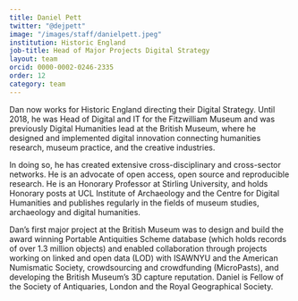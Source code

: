 ```yaml
---
title: Daniel Pett
twitter: "@dejpett"
image: "/images/staff/danielpett.jpeg"
institution: Historic England
job-title: Head of Major Projects Digital Strategy
layout: team
orcid: 0000-0002-0246-2335
order: 12
category: team
---
```

Dan now works for Historic England directing their Digital Strategy. Until 2018, he 
was Head of Digital and IT for the Fitzwilliam Museum and was previously Digital Humanities lead 
at the British Museum, where he designed and implemented digital innovation connecting 
humanities research, museum practice, and the creative industries. 

In doing so, he has created extensive cross-disciplinary and cross-sector networks. He is an advocate of open access, 
open source and reproducible research. He is an Honorary Professor at Stirling University, and holds 
Honorary posts at UCL Institute of Archaeology and the Centre for Digital Humanities and publishes regularly in the fields of
museum studies, archaeology and digital humanities.

Dan’s first major project at the British Museum was to design and build the award
winning Portable Antiquities Scheme database (which holds records of over 1.3 million objects)
and enabled collaboration through projects working on linked and open data (LOD)
with ISAWNYU and the American Numismatic Society, crowdsourcing and crowdfunding
(MicroPasts), and developing the British Museum’s 3D capture reputation. Daniel
is Fellow of the Society of Antiquaries, London and the Royal Geographical Society.
